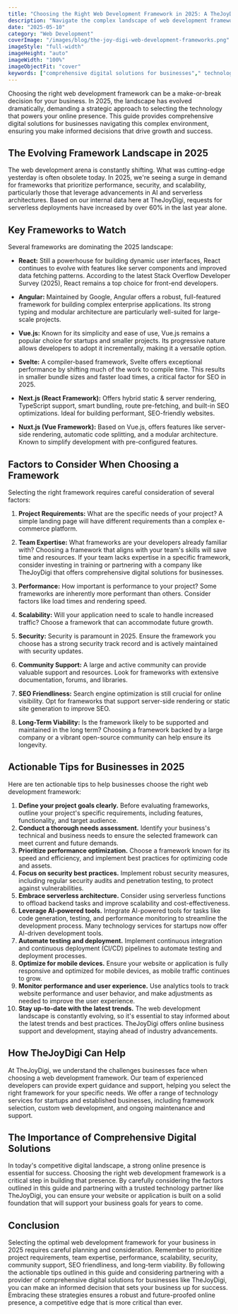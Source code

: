 ```yaml
---
title: "Choosing the Right Web Development Framework in 2025: A TheJoyDigi Guide"
description: "Navigate the complex landscape of web development frameworks in 2025 with TheJoyDigi's expert guidance. Discover which frameworks are best suited for different types of projects, and learn how to choose the right one for your specific needs."
date: "2025-05-10"
category: "Web Development"
coverImage: "/images/blog/the-joy-digi-web-development-frameworks.png"
imageStyle: "full-width"
imageHeight: "auto"
imageWidth: "100%"
imageObjectFit: "cover"
keywords: ["comprehensive digital solutions for businesses"," technology services for startups"," online business support and development"]
---
```


Choosing the right web development framework can be a make-or-break decision for your business. In 2025, the landscape has evolved dramatically, demanding a strategic approach to selecting the technology that powers your online presence. This guide provides comprehensive digital solutions for businesses navigating this complex environment, ensuring you make informed decisions that drive growth and success.

## The Evolving Framework Landscape in 2025

The web development arena is constantly shifting. What was cutting-edge yesterday is often obsolete today. In 2025, we're seeing a surge in demand for frameworks that prioritize performance, security, and scalability, particularly those that leverage advancements in AI and serverless architectures. Based on our internal data here at TheJoyDigi, requests for serverless deployments have increased by over 60% in the last year alone.

## Key Frameworks to Watch

Several frameworks are dominating the 2025 landscape:

*   **React:** Still a powerhouse for building dynamic user interfaces, React continues to evolve with features like server components and improved data fetching patterns. According to the latest Stack Overflow Developer Survey (2025), React remains a top choice for front-end developers.

*   **Angular:** Maintained by Google, Angular offers a robust, full-featured framework for building complex enterprise applications. Its strong typing and modular architecture are particularly well-suited for large-scale projects.

*   **Vue.js:** Known for its simplicity and ease of use, Vue.js remains a popular choice for startups and smaller projects. Its progressive nature allows developers to adopt it incrementally, making it a versatile option.

*   **Svelte:** A compiler-based framework, Svelte offers exceptional performance by shifting much of the work to compile time. This results in smaller bundle sizes and faster load times, a critical factor for SEO in 2025.

*   **Next.js (React Framework):** Offers hybrid static & server rendering, TypeScript support, smart bundling, route pre-fetching, and built-in SEO optimizations. Ideal for building performant, SEO-friendly websites.

*   **Nuxt.js (Vue Framework):** Based on Vue.js, offers features like server-side rendering, automatic code splitting, and a modular architecture. Known to simplify development with pre-configured features.

## Factors to Consider When Choosing a Framework

Selecting the right framework requires careful consideration of several factors:

1.  **Project Requirements:** What are the specific needs of your project? A simple landing page will have different requirements than a complex e-commerce platform.

2.  **Team Expertise:** What frameworks are your developers already familiar with? Choosing a framework that aligns with your team's skills will save time and resources. If your team lacks expertise in a specific framework, consider investing in training or partnering with a company like TheJoyDigi that offers comprehensive digital solutions for businesses.

3.  **Performance:** How important is performance to your project? Some frameworks are inherently more performant than others. Consider factors like load times and rendering speed.

4.  **Scalability:** Will your application need to scale to handle increased traffic? Choose a framework that can accommodate future growth.

5.  **Security:** Security is paramount in 2025. Ensure the framework you choose has a strong security track record and is actively maintained with security updates.

6.  **Community Support:** A large and active community can provide valuable support and resources. Look for frameworks with extensive documentation, forums, and libraries.

7.  **SEO Friendliness:** Search engine optimization is still crucial for online visibility. Opt for frameworks that support server-side rendering or static site generation to improve SEO.

8.  **Long-Term Viability:** Is the framework likely to be supported and maintained in the long term? Choosing a framework backed by a large company or a vibrant open-source community can help ensure its longevity.

## Actionable Tips for Businesses in 2025

Here are ten actionable tips to help businesses choose the right web development framework:

1.  **Define your project goals clearly.** Before evaluating frameworks, outline your project's specific requirements, including features, functionality, and target audience.
2.  **Conduct a thorough needs assessment.** Identify your business's technical and business needs to ensure the selected framework can meet current and future demands.
3.  **Prioritize performance optimization.** Choose a framework known for its speed and efficiency, and implement best practices for optimizing code and assets.
4.  **Focus on security best practices.** Implement robust security measures, including regular security audits and penetration testing, to protect against vulnerabilities.
5.  **Embrace serverless architecture.** Consider using serverless functions to offload backend tasks and improve scalability and cost-effectiveness.
6.  **Leverage AI-powered tools.** Integrate AI-powered tools for tasks like code generation, testing, and performance monitoring to streamline the development process. Many technology services for startups now offer AI-driven development tools.
7.  **Automate testing and deployment.** Implement continuous integration and continuous deployment (CI/CD) pipelines to automate testing and deployment processes.
8.  **Optimize for mobile devices.** Ensure your website or application is fully responsive and optimized for mobile devices, as mobile traffic continues to grow.
9.  **Monitor performance and user experience.** Use analytics tools to track website performance and user behavior, and make adjustments as needed to improve the user experience.
10. **Stay up-to-date with the latest trends.** The web development landscape is constantly evolving, so it's essential to stay informed about the latest trends and best practices. TheJoyDigi offers online business support and development, staying ahead of industry advancements.

## How TheJoyDigi Can Help

At TheJoyDigi, we understand the challenges businesses face when choosing a web development framework. Our team of experienced developers can provide expert guidance and support, helping you select the right framework for your specific needs. We offer a range of technology services for startups and established businesses, including framework selection, custom web development, and ongoing maintenance and support.

## The Importance of Comprehensive Digital Solutions

In today's competitive digital landscape, a strong online presence is essential for success. Choosing the right web development framework is a critical step in building that presence. By carefully considering the factors outlined in this guide and partnering with a trusted technology partner like TheJoyDigi, you can ensure your website or application is built on a solid foundation that will support your business goals for years to come.

## Conclusion

Selecting the optimal web development framework for your business in 2025 requires careful planning and consideration. Remember to prioritize project requirements, team expertise, performance, scalability, security, community support, SEO friendliness, and long-term viability. By following the actionable tips outlined in this guide and considering partnering with a provider of comprehensive digital solutions for businesses like TheJoyDigi, you can make an informed decision that sets your business up for success. Embracing these strategies ensures a robust and future-proofed online presence, a competitive edge that is more critical than ever.